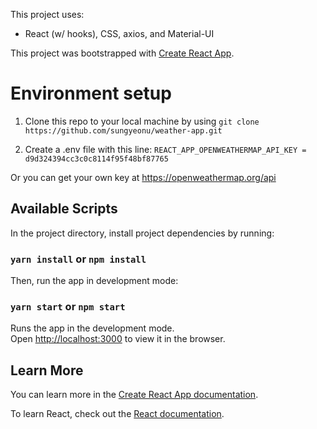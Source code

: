 This project uses:
- React (w/ hooks), CSS, axios, and Material-UI

This project was bootstrapped with [Create React App](https://github.com/facebook/create-react-app).

# Environment setup

1. Clone this repo to your local machine by using
`
git clone https://github.com/sungyeonu/weather-app.git
`

2. Create a .env file with this line:
`
REACT_APP_OPENWEATHERMAP_API_KEY = d9d324394cc3c0c8114f95f48bf87765
`

Or you can get your own key at https://openweathermap.org/api

## Available Scripts

In the project directory, install project dependencies by running:

### `yarn install` or `npm install`

Then, run the app in development mode:

### `yarn start` or `npm start`
Runs the app in the development mode.<br>
Open [http://localhost:3000](http://localhost:3000) to view it in the browser.

## Learn More

You can learn more in the [Create React App documentation](https://facebook.github.io/create-react-app/docs/getting-started).

To learn React, check out the [React documentation](https://reactjs.org/).
